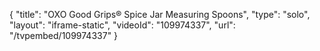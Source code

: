 {
    "title": "OXO Good Grips&reg; Spice Jar Measuring Spoons",
    "type": "solo",
    "layout": "iframe-static",
    "videoId": "109974337",
    "url": "\/tvpembed\/109974337"
}
